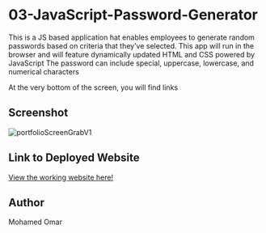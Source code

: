 # 03-JavaScript-Password-Generator

This is a JS based application hat enables employees to generate random passwords based on criteria that they’ve selected.
This app will run in the browser and will feature dynamically updated HTML and CSS powered by JavaScript
The password can include special, uppercase, lowercase, and numerical characters
 
At the very bottom of the screen, you will find links 
## Screenshot

![portfolioScreenGrabV1](https://snipboard.io/BLgXJs.jpg)

## Link to Deployed Website

[View the working website here!](https://moetive.github.io/02-Advanced-CSS-Portfolio-/)

## Author

Mohamed Omar
